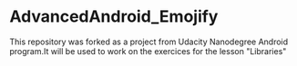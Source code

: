 # AdvancedAndroid_Emojify

This repository was forked as a project from Udacity Nanodegree Android program.It will be used to work on the exercices for the lesson "Libraries"
